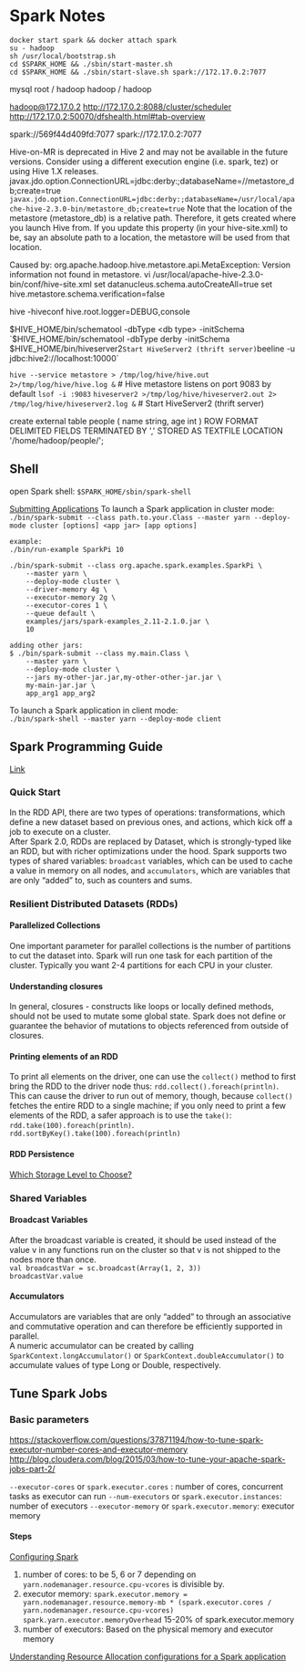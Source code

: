 # Spark Notes

```
docker start spark && docker attach spark
su - hadoop
sh /usr/local/bootstrap.sh
cd $SPARK_HOME && ./sbin/start-master.sh
cd $SPARK_HOME && ./sbin/start-slave.sh spark://172.17.0.2:7077
```

mysql root / hadoop
hadoop / hadoop

hadoop@172.17.0.2
http://172.17.0.2:8088/cluster/scheduler
http://172.17.0.2:50070/dfshealth.html#tab-overview

spark://569f44d409fd:7077
spark://172.17.0.2:7077

Hive-on-MR is deprecated in Hive 2 and may not be available in the future versions. Consider using a different execution engine (i.e. spark, tez) or using Hive 1.X releases.
javax.jdo.option.ConnectionURL=jdbc:derby:;databaseName=/<file-location>/metastore_db;create=true
`javax.jdo.option.ConnectionURL=jdbc:derby:;databaseName=/usr/local/apache-hive-2.3.0-bin/metastore_db;create=true`
Note that the location of the metastore (metastore_db) is a relative path. Therefore, it gets created where you launch Hive from. If you update this property (in your hive-site.xml) to be, say an absolute path to a location, the metastore will be used from that location.

Caused by: org.apache.hadoop.hive.metastore.api.MetaException: Version information not found in metastore.
vi /usr/local/apache-hive-2.3.0-bin/conf/hive-site.xml
set datanucleus.schema.autoCreateAll=true
set hive.metastore.schema.verification=false

hive -hiveconf hive.root.logger=DEBUG,console

$HIVE_HOME/bin/schematool -dbType <db type> -initSchema
`$HIVE_HOME/bin/schematool -dbType derby -initSchema`
`$HIVE_HOME/bin/hiveserver2` Start HiveServer2 (thrift server)
`beeline -u jdbc:hive2://localhost:10000`

`hive --service metastore > /tmp/log/hive/hive.out 2>/tmp/log/hive/hive.log &`  # Hive metastore listens on port 9083 by default `lsof -i :9083`
`hiveserver2 >/tmp/log/hive/hiveserver2.out 2> /tmp/log/hive/hiveserver2.log &` # Start HiveServer2 (thrift server)

create external table people (
  name string,
  age int
  )
ROW FORMAT DELIMITED FIELDS TERMINATED BY ','
STORED AS TEXTFILE
LOCATION '/home/hadoop/people/';


## Shell
open Spark shell: `$SPARK_HOME/sbin/spark-shell`  

[Submitting Applications](https://spark.apache.org/docs/latest/submitting-applications.html)
To launch a Spark application in cluster mode:  
`./bin/spark-submit --class path.to.your.Class --master yarn --deploy-mode cluster [options] <app jar> [app options]`

```
example:  
./bin/run-example SparkPi 10

./bin/spark-submit --class org.apache.spark.examples.SparkPi \
    --master yarn \
    --deploy-mode cluster \
    --driver-memory 4g \
    --executor-memory 2g \
    --executor-cores 1 \
    --queue default \
    examples/jars/spark-examples_2.11-2.1.0.jar \
    10

adding other jars:  
$ ./bin/spark-submit --class my.main.Class \
    --master yarn \
    --deploy-mode cluster \
    --jars my-other-jar.jar,my-other-other-jar.jar \
    my-main-jar.jar \
    app_arg1 app_arg2

```

To launch a Spark application in client mode:  
`./bin/spark-shell --master yarn --deploy-mode client`

## Spark Programming Guide
[Link](https://spark.apache.org/docs/latest/rdd-programming-guide.html#printing-elements-of-an-rdd)
### Quick Start
In the RDD API, there are two types of operations: transformations, which define a new dataset based on previous ones, and actions, which kick off a job to execute on a cluster.   
After Spark 2.0, RDDs are replaced by Dataset, which is strongly-typed like an RDD, but with richer optimizations under the hood.
Spark supports two types of shared variables: `broadcast` variables, which can be used to cache a value in memory on all nodes, and `accumulators`, which are variables that are only “added” to, such as counters and sums.

### Resilient Distributed Datasets (RDDs)
#### Parallelized Collections
One important parameter for parallel collections is the number of partitions to cut the dataset into. Spark will run one task for each partition of the cluster. Typically you want 2-4 partitions for each CPU in your cluster.

#### Understanding closures
In general, closures - constructs like loops or locally defined methods, should not be used to mutate some global state. Spark does not define or guarantee the behavior of mutations to objects referenced from outside of closures.

#### Printing elements of an RDD
To print all elements on the driver, one can use the `collect()` method to first bring the RDD to the driver node thus: `rdd.collect().foreach(println)`. This can cause the driver to run out of memory, though, because `collect()` fetches the entire RDD to a single machine; if you only need to print a few elements of the RDD, a safer approach is to use the `take()`: `rdd.take(100).foreach(println)`.  
`rdd.sortByKey().take(100).foreach(println)`  

#### RDD Persistence
[Which Storage Level to Choose?](https://spark.apache.org/docs/latest/rdd-programming-guide.html#which-storage-level-to-choose)

### Shared Variables
#### Broadcast Variables
After the broadcast variable is created, it should be used instead of the value v in any functions run on the cluster so that v is not shipped to the nodes more than once.   
`val broadcastVar = sc.broadcast(Array(1, 2, 3))`  
`broadcastVar.value`  
#### Accumulators
Accumulators are variables that are only “added” to through an associative and commutative operation and can therefore be efficiently supported in parallel.  
A numeric accumulator can be created by calling `SparkContext.longAccumulator()` or `SparkContext.doubleAccumulator()` to accumulate values of type Long or Double, respectively.

## Tune Spark Jobs
### Basic parameters
https://stackoverflow.com/questions/37871194/how-to-tune-spark-executor-number-cores-and-executor-memory
http://blog.cloudera.com/blog/2015/03/how-to-tune-your-apache-spark-jobs-part-2/

`--executor-cores` or `spark.executor.cores` : number of cores, concurrent tasks as executor can run
`--num-executors` or `spark.executor.instances`: number of executors
`--executor-memory` or `spark.executor.memory`: executor memory

#### Steps
[Configuring Spark](https://cwiki.apache.org/confluence/display/Hive/Hive+on+Spark:+Getting+Started#HiveonSpark:GettingStarted-ConfiguringSpark)
1. number of cores: to be 5, 6 or 7 depending on `yarn.nodemanager.resource.cpu-vcores` is divisible by.   
2. executor memory: `spark.executor.memory = yarn.nodemanager.resource.memory-mb * (spark.executor.cores / yarn.nodemanager.resource.cpu-vcores)`  
`spark.yarn.executor.memoryOverhead`	15-20% of spark.executor.memory  
3. number of executors: Based on the physical memory and executor memory

[Understanding Resource Allocation configurations for a Spark application](http://site.clairvoyantsoft.com/understanding-resource-allocation-configurations-spark-application/ )

